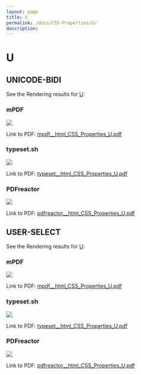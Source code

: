 ```yaml
---
layout: page
title: U
permalink: /docs/CSS-Properties/U/
description: 
---
```


# U



## UNICODE-BIDI

See the Rendering results for [U](/html/CSS%20Properties/U):

### mPDF
![](mpdf__html_CSS_Properties_U.png) 

Link to PDF: [mpdf__html_CSS_Properties_U.pdf](mpdf__html_CSS_Properties_U.pdf)

### typeset.sh
![](typeset__html_CSS_Properties_U.png) 

Link to PDF: [typeset__html_CSS_Properties_U.pdf](typeset__html_CSS_Properties_U.pdf)

### PDFreactor
![](pdfreactor__html_CSS_Properties_U.png) 

Link to PDF: [pdfreactor__html_CSS_Properties_U.pdf](pdfreactor__html_CSS_Properties_U.pdf)

## USER-SELECT

See the Rendering results for [U](/html/CSS%20Properties/U):

### mPDF
![](mpdf__html_CSS_Properties_U.png) 

Link to PDF: [mpdf__html_CSS_Properties_U.pdf](mpdf__html_CSS_Properties_U.pdf)

### typeset.sh
![](typeset__html_CSS_Properties_U.png) 

Link to PDF: [typeset__html_CSS_Properties_U.pdf](typeset__html_CSS_Properties_U.pdf)

### PDFreactor
![](pdfreactor__html_CSS_Properties_U.png) 

Link to PDF: [pdfreactor__html_CSS_Properties_U.pdf](pdfreactor__html_CSS_Properties_U.pdf)


